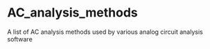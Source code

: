 # AC_analysis_methods
A list of AC analysis methods used by various analog circuit analysis software
